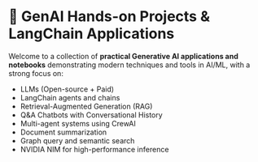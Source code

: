 # 🧠 GenAI Hands-on Projects & LangChain Applications

Welcome to a collection of **practical Generative AI applications and notebooks** demonstrating modern techniques and tools in AI/ML, with a strong focus on:

- LLMs (Open-source + Paid)
- LangChain agents and chains
- Retrieval-Augmented Generation (RAG)
- Q&A Chatbots with Conversational History
- Multi-agent systems using CrewAI
- Document summarization
- Graph query and semantic search
- NVIDIA NIM for high-performance inference

